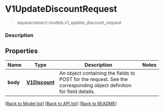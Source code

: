 # V1UpdateDiscountRequest
> squareconnect.models.v1_update_discount_request

### Description



## Properties
Name | Type | Description | Notes
------------ | ------------- | ------------- | -------------
**body** | [**V1Discount**](V1Discount.md) | An object containing the fields to POST for the request.  See the corresponding object definition for field details. | 

[[Back to Model list]](../README.md#documentation-for-models) [[Back to API list]](../README.md#documentation-for-api-endpoints) [[Back to README]](../README.md)


